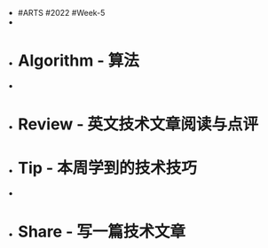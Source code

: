 - #ARTS #2022 #Week-5
-
- # Algorithm - 算法
-
- # Review - 英文技术文章阅读与点评
- # Tip - 本周学到的技术技巧
-
- # Share - 写一篇技术文章